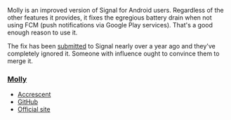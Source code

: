 Molly is an improved version of Signal for Android users. Regardless of the other features it provides, it fixes the egregious battery drain when not using FCM (push notifications via Google Play services). That's a good enough reason to use it.

The fix has been [submitted](https://github.com/signalapp/Signal-Android/pull/13337) to Signal nearly over a year ago and they've completely ignored it. Someone with influence ought to convince them to merge it.

### [Molly](https://github.com/randomwithnoname/android-apps/blob/main/apps/molly.md)


-  [Accrescent](https://accrescent.app/app/im.molly.app)
-  [GitHub](https://github.com/mollyim/mollyim-android)
-  [Official site](https://molly.im/)

